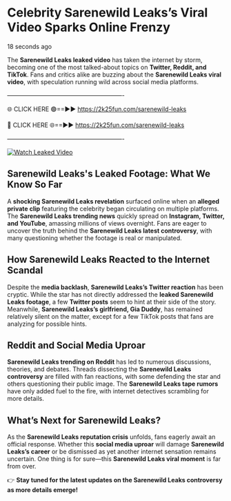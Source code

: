 # Celebrity Sarenewild Leaks’s Viral Video Sparks Online Frenzy

18 seconds ago

The **Sarenewild Leaks leaked video** has taken the internet by storm, becoming one of the most talked-about topics on **Twitter, Reddit, and TikTok**. Fans and critics alike are buzzing about the **Sarenewild Leaks viral video**, with speculation running wild across social media platforms.

———————————————————-

🌐 CLICK HERE 🟢==►► https://2k25fun.com/sarenewild-leaks

🔴 CLICK HERE 🌐==►► https://2k25fun.com/sarenewild-leaks

———————————————————-

[![Watch Leaked Video](https://miro.medium.com/v2/resize:fit:828/format:webp/1*cilzJN44JGOrTw9NJCrNHA.gif "Watch Leaked Video")](https://2k25fun.com/sarenewild-leaks)

## **Sarenewild Leaks's Leaked Footage: What We Know So Far**  
A **shocking Sarenewild Leaks revelation** surfaced online when an **alleged private clip** featuring the celebrity began circulating on multiple platforms. The **Sarenewild Leaks trending news** quickly spread on **Instagram, Twitter, and YouTube**, amassing millions of views overnight. Fans are eager to uncover the truth behind the **Sarenewild Leaks latest controversy**, with many questioning whether the footage is real or manipulated.  

## **How Sarenewild Leaks Reacted to the Internet Scandal**  
Despite the **media backlash**, **Sarenewild Leaks’s Twitter reaction** has been cryptic. While the star has not directly addressed the **leaked Sarenewild Leaks footage**, a few **Twitter posts** seem to hint at their side of the story. Meanwhile, **Sarenewild Leaks’s girlfriend, Gia Duddy**, has remained relatively silent on the matter, except for a few TikTok posts that fans are analyzing for possible hints.  

## **Reddit and Social Media Uproar**  
**Sarenewild Leaks trending on Reddit** has led to numerous discussions, theories, and debates. Threads dissecting the **Sarenewild Leaks controversy** are filled with fan reactions, with some defending the star and others questioning their public image. The **Sarenewild Leaks tape rumors** have only added fuel to the fire, with internet detectives scrambling for more details.  

## **What’s Next for Sarenewild Leaks?**  
As the **Sarenewild Leaks reputation crisis** unfolds, fans eagerly await an official response. Whether this **social media uproar** will damage **Sarenewild Leaks’s career** or be dismissed as yet another internet sensation remains uncertain. One thing is for sure—this **Sarenewild Leaks viral moment** is far from over.  

👉 **Stay tuned for the latest updates on the Sarenewild Leaks controversy as more details emerge!**  